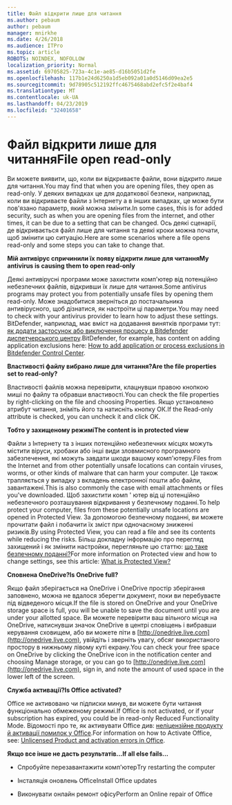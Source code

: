 ```yaml
---
title: Файл відкрити лише для читання
ms.author: pebaum
author: pebaum
manager: mnirkhe
ms.date: 4/26/2018
ms.audience: ITPro
ms.topic: article
ROBOTS: NOINDEX, NOFOLLOW
localization_priority: Normal
ms.assetid: 69705825-723a-4c1e-ae85-d16b5051d2fe
ms.openlocfilehash: 117b1e24d6250a1d5eb092a01a0d5146d09ea2e5
ms.sourcegitcommit: 9d78905c512192ffc4675468abd2efc5f2e4baf4
ms.translationtype: MT
ms.contentlocale: uk-UA
ms.lasthandoff: 04/23/2019
ms.locfileid: "32401658"
---
```

# <a name="file-open-read-only"></a><span data-ttu-id="2afb9-102">Файл відкрити лише для читання</span><span class="sxs-lookup"><span data-stu-id="2afb9-102">File open read-only</span></span>

<span data-ttu-id="2afb9-103">Ви можете виявити, що, коли ви відкриваєте файли, вони відкрито лише для читання.</span><span class="sxs-lookup"><span data-stu-id="2afb9-103">You may find that when you are opening files, they open as read-only.</span></span> <span data-ttu-id="2afb9-104">У деяких випадках це для додаткової безпеки, наприклад, коли ви відкриваєте файли з Інтернету а в інших випадках, це може бути пов'язано параметр, який можна змінити.</span><span class="sxs-lookup"><span data-stu-id="2afb9-104">In some cases, this is for added security, such as when you are opening files from the internet, and other times, it can be due to a setting that can be changed.</span></span> <span data-ttu-id="2afb9-105">Ось деякі сценарії, де відкривається файл лише для читання та деякі кроки можна почати, щоб змінити цю ситуацію.</span><span class="sxs-lookup"><span data-stu-id="2afb9-105">Here are some scenarios where a file opens read-only and some steps you can take to change that.</span></span>
  
 <span data-ttu-id="2afb9-106">**Мій антивірус спричинили їх появу відкрити лише для читання**</span><span class="sxs-lookup"><span data-stu-id="2afb9-106">**My antivirus is causing them to open read-only**</span></span>
  
<span data-ttu-id="2afb9-107">Деякі антивірусні програми може захистити комп'ютер від потенційно небезпечних файлів, відкривши їх лише для читання.</span><span class="sxs-lookup"><span data-stu-id="2afb9-107">Some antivirus programs may protect you from potentially unsafe files by opening them read-only.</span></span> <span data-ttu-id="2afb9-108">Може знадобитися зверніться до постачальника антивірусного, щоб дізнатися, як настроїти ці параметри.</span><span class="sxs-lookup"><span data-stu-id="2afb9-108">You may need to check with your antivirus provider to learn how to adjust these settings.</span></span> <span data-ttu-id="2afb9-109">BitDefender, наприклад, має вміст на додавання винятків програми тут: [як додати застосунок або виключення процесу в Bitdefender диспетчерського центру](https://www.bitdefender.com/support/how-to-add-application-or-process-exclusions-in-bitdefender-control-center-1119.mdl).</span><span class="sxs-lookup"><span data-stu-id="2afb9-109">BitDefender, for example, has content on adding application exclusions here: [How to add application or process exclusions in Bitdefender Control Center](https://www.bitdefender.com/support/how-to-add-application-or-process-exclusions-in-bitdefender-control-center-1119.mdl).</span></span>
  
 <span data-ttu-id="2afb9-110">**Властивості файлу вибрано лише для читання?**</span><span class="sxs-lookup"><span data-stu-id="2afb9-110">**Are the file properties set to read-only?**</span></span>
  
<span data-ttu-id="2afb9-111">Властивості файлів можна перевірити, клацнувши правою кнопкою миші по файлу та обравши властивості.</span><span class="sxs-lookup"><span data-stu-id="2afb9-111">You can check the file properties by right-clicking on the file and choosing Properties.</span></span> <span data-ttu-id="2afb9-112">Якщо установлено атрибут читання, зніміть його та натисніть кнопку ОК.</span><span class="sxs-lookup"><span data-stu-id="2afb9-112">If the Read-only attribute is checked, you can uncheck it and click OK.</span></span>
  
 <span data-ttu-id="2afb9-113">**Тобто у захищеному режимі**</span><span class="sxs-lookup"><span data-stu-id="2afb9-113">**The content is in protected view**</span></span>
  
<span data-ttu-id="2afb9-114">Файли з Інтернету та з інших потенційно небезпечних місцях можуть містити віруси, хробаки або інші види зловмисного програмного забезпечення, які можуть завдати шкоди вашому комп'ютеру.</span><span class="sxs-lookup"><span data-stu-id="2afb9-114">Files from the Internet and from other potentially unsafe locations can contain viruses, worms, or other kinds of malware that can harm your computer.</span></span> <span data-ttu-id="2afb9-115">Це також трапляється у випадку з вкладень електронної пошти або файли, завантажені.</span><span class="sxs-lookup"><span data-stu-id="2afb9-115">This is also commonly the case with email attachments or files you've downloaded.</span></span> <span data-ttu-id="2afb9-116">Щоб захистити комп ' ютер від ці потенційно небезпечного розташування відкривання у безпечному поданні.</span><span class="sxs-lookup"><span data-stu-id="2afb9-116">To help protect your computer, files from these potentially unsafe locations are opened in Protected View.</span></span> <span data-ttu-id="2afb9-117">За допомогою безпечному поданні, ви можете прочитати файл і побачити їх зміст при одночасному зниженні ризиків.</span><span class="sxs-lookup"><span data-stu-id="2afb9-117">By using Protected View, you can read a file and see its contents while reducing the risks.</span></span> <span data-ttu-id="2afb9-118">Більш докладну інформацію про перегляд захищений і як змінити настройки, перегляньте цю статтю: [що таке безпечному поданні?](https://support.office.com/article/d6f09ac7-e6b9-4495-8e43-2bbcdbcb6653)</span><span class="sxs-lookup"><span data-stu-id="2afb9-118">For more information on Protected view and how to change settings, see this article: [What is Protected View?](https://support.office.com/article/d6f09ac7-e6b9-4495-8e43-2bbcdbcb6653)</span></span>
  
 <span data-ttu-id="2afb9-119">**Сповнена OneDrive?**</span><span class="sxs-lookup"><span data-stu-id="2afb9-119">**Is OneDrive full?**</span></span>
  
<span data-ttu-id="2afb9-120">Якщо файл зберігається на OneDrive і OneDrive простір зберігання заповнено, можна не вдалося зберегти документ, поки ви перебуваєте під відведеного місця.</span><span class="sxs-lookup"><span data-stu-id="2afb9-120">If the file is stored on OneDrive and your OneDrive storage space is full, you will be unable to save the document until you are under your allotted space.</span></span> <span data-ttu-id="2afb9-121">Ви можете перевірити ваш вільного місця на OneDrive, натиснувши значок OneDrive в центрі сповіщень і вибравши керування сховищем, або ви можете піти в [http://onedrive.live.com](http://onedrive.live.com), увійдіть і зверніть увагу, обсяг використаного простору в нижньому лівому куті екрану.</span><span class="sxs-lookup"><span data-stu-id="2afb9-121">You can check your free space on OneDrive by clicking the OneDrive icon in the notification center and choosing Manage storage, or you can go to [http://onedrive.live.com](http://onedrive.live.com), sign in, and note the amount of used space in the lower left of the screen.</span></span>
  
 <span data-ttu-id="2afb9-122">**Служба активації?**</span><span class="sxs-lookup"><span data-stu-id="2afb9-122">**Is Office activated?**</span></span>
  
<span data-ttu-id="2afb9-123">Office не активовано чи підписки минув, ви можете бути читання функціонально обмеженому режимі.</span><span class="sxs-lookup"><span data-stu-id="2afb9-123">If Office is not activated, or if your subscription has expired, you could be in read-only Reduced Functionality Mode.</span></span> <span data-ttu-id="2afb9-124">Відомості про те, як активувати Office див: [неліцензійне продукту й активації помилок у Office](https://support.office.com/article/0d23d3c0-c19c-4b2f-9845-5344fedc4380).</span><span class="sxs-lookup"><span data-stu-id="2afb9-124">For information on how to Activate Office, see: [Unlicensed Product and activation errors in Office](https://support.office.com/article/0d23d3c0-c19c-4b2f-9845-5344fedc4380).</span></span>
  
 <span data-ttu-id="2afb9-125">**Якщо все інше не дасть результатів...**</span><span class="sxs-lookup"><span data-stu-id="2afb9-125">**If all else fails...**</span></span>
  
- <span data-ttu-id="2afb9-126">Спробуйте перезавантажити комп'ютер</span><span class="sxs-lookup"><span data-stu-id="2afb9-126">Try restarting the computer</span></span>
    
- <span data-ttu-id="2afb9-127">Інсталяція оновлень Office</span><span class="sxs-lookup"><span data-stu-id="2afb9-127">Install Office updates</span></span>
    
- <span data-ttu-id="2afb9-128">Виконувати онлайн ремонт офісу</span><span class="sxs-lookup"><span data-stu-id="2afb9-128">Perform an Online repair of Office</span></span>
    

